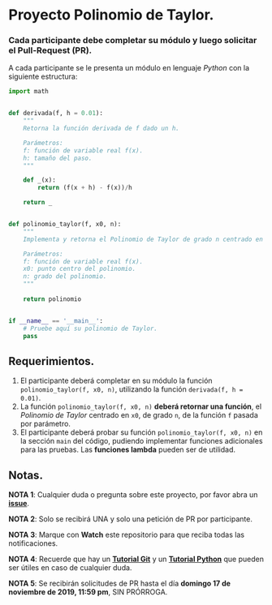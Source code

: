 # Proyecto Polinomio de Taylor.

### Cada participante debe completar su módulo y luego solicitar el Pull-Request (PR).

A cada participante se le presenta un módulo en lenguaje *Python* con la siguiente estructura:

```python
import math


def derivada(f, h = 0.01):
    """
    Retorna la función derivada de f dado un h.

    Parámetros:
    f: función de variable real f(x).
    h: tamaño del paso.
    """

    def _(x):
        return (f(x + h) - f(x))/h

    return _


def polinomio_taylor(f, x0, n):
    """
    Implementa y retorna el Polinomio de Taylor de grado n centrado en x0.

    Parámetros:
    f: función de variable real f(x).
    x0: punto centro del polinomio.
    n: grado del polinomio.
    """
    
    return polinomio


if __name__ == '__main__':
    # Pruebe aquí su polinomio de Taylor.
    pass
```
## Requerimientos.

1. El participante deberá completar en su módulo la función `polinomio_taylor(f, x0, n)`, utilizando la función `derivada(f, h = 0.01)`.
2. La función `polinomio_taylor(f, x0, n)` **deberá retornar una función**, el *Polinomio de Taylor* centrado en `x0`, de grado `n`, de la función `f` pasada por parámetro.
3. El participante deberá probar su función `polinomio_taylor(f, x0, n)` en la sección `main` del código, pudiendo implementar funciones adicionales para las pruebas. Las **funciones lambda** pueden ser de utilidad.

## Notas.

**NOTA 1**: Cualquier duda o pregunta sobre este proyecto, por favor abra un [**issue**](https://github.com/ejdecena/proyecto_polinomio_taylor/issues).

**NOTA 2**: Solo se recibirá UNA y solo una petición de PR por participante.

**NOTA 3**: Marque con **Watch** este repositorio para que reciba todas las notificaciones.

**NOTA 4**: Recuerde que hay un [**Tutorial Git**](https://github.com/ejdecena/tutorial_git) y un [**Tutorial Python**](https://github.com/ejdecena/tutorial_python) que pueden ser útiles en caso de cualquier duda.

**NOTA 5**: Se recibirán solicitudes de PR hasta el día **domingo 17 de noviembre de 2019, 11:59 pm**, SIN PRÓRROGA.